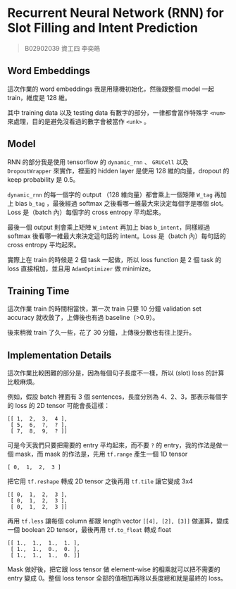 # Recurrent Neural Network (RNN) for Slot Filling and Intent Prediction

> B02902039    資工四    李奕皓

## Word Embeddings

這次作業的 word embeddings 我是用隨機初始化，然後跟整個 model 一起 train，維度是 128 維。

其中 training data 以及 testing data 有數字的部分，一律都會當作特殊字 `<num>` 來處理，目的是避免沒看過的數字會被當作 `<unk>` 。

## Model

RNN 的部分我是使用 tensorflow 的 `dynamic_rnn` 、 `GRUCell` 以及 `DropoutWrapper` 來實作，裡面的 hidden layer 是使用 128 維的向量，dropout 的 keep probability 是 0.5。

`dynamic_rnn` 的每一個字的 output （128 維向量）都會乘上一個矩陣 `W_tag` 再加上 bias `b_tag` ，最後經過 softmax 之後看哪一維最大來決定每個字是哪個 slot。Loss 是（batch 內）每個字的 cross entropy 平均起來。

最後一個 output 則會乘上矩陣 `W_intent` 再加上 bias `b_intent`，同樣經過 softmax 後看哪一維最大來決定這句話的 intent。Loss 是（batch 內）每句話的 cross entropy 平均起來。

實際上在 train 的時候是 2 個 task 一起做，所以 loss function 是 2 個 task 的 loss 直接相加，並且用 `AdamOptimizer` 做 minimize。

## Training Time

這次作業 train 的時間相當快，第一次 train 只要 10 分鐘 validation set accuracy 就收斂了，上傳後也有過 baseline（>0.9）。

後來稍微 train 了久一些，花了 30 分鐘，上傳後分數也有往上提升。

## Implementation Details

這次作業比較困難的部分是，因為每個句子長度不一樣，所以 (slot) loss 的計算比較麻煩。

例如，假設 batch 裡面有 3 個 sentences，長度分別為 4、2、3，那表示每個字的 loss 的 2D tensor 可能會長這樣：

```
[[ 1,  2,  3,  4 ],
 [ 5,  6,  ?,  ? ],
 [ 7,  8,  9,  ? ]]
```

可是今天我們只要把需要的 entry 平均起來，而不要 `?` 的 entry，我的作法是做一個 mask，而 mask 的作法是，先用 `tf.range` 產生一個 1D tensor

```
[ 0,  1,  2,  3 ]
```

把它用 `tf.reshape` 轉成 2D tensor 之後再用 `tf.tile` 讓它變成 3x4

```
[[ 0,  1,  2,  3 ],
 [ 0,  1,  2,  3 ],
 [ 0,  1,  2,  3 ]]
```

再用 `tf.less` 讓每個 column 都跟 length vector `[[4], [2], [3]]` 做運算，變成一個 boolean 2D tensor，最後再用 `tf.to_float` 轉成 float

```
[[ 1.,  1.,  1.,  1. ],
 [ 1.,  1.,  0.,  0. ],
 [ 1.,  1.,  1.,  0. ]]
```

Mask 做好後，把它跟 loss tensor 做 element-wise 的相乘就可以把不需要的 entry 變成 0。整個 loss tensor 全部的值相加再除以長度總和就是最終的 loss。